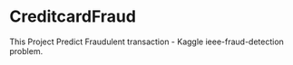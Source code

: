 # CreditcardFraud
This Project Predict Fraudulent transaction - Kaggle ieee-fraud-detection problem.
